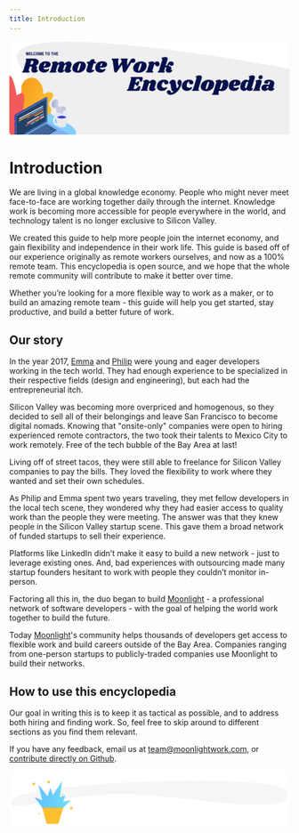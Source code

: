 ```yaml
---
title: Introduction
---
```


![Welcome to the Remote Work Encyclopedia, written by and for the moonlightwork.com community](./assets/header-illustrations/cover.png)

# Introduction

We are living in a global knowledge economy. People who might never meet face-to-face are working together daily through the internet. Knowledge work is becoming more accessible for people everywhere in the world, and technology talent is no longer exclusive to Silicon Valley.

We created this guide to help more people join the internet economy, and gain flexibility and independence in their work life. This guide is based off of our experience originally as remote workers ourselves, and now as a 100% remote team. This encyclopedia is open source, and we hope that the whole remote community will contribute to make it better over time.

Whether you’re looking for a more flexible way to work as a maker, or to build an amazing remote team - this guide will help you get started, stay productive, and build a better future of work.

## Our story

In the year 2017, [Emma](https://www.moonlightwork.com/app/users/2) and [Philip](https://www.moonlightwork.com/app/users/1) were young and eager developers working in the tech world. They had enough experience to be specialized in their respective fields (design and engineering), but each had the entrepreneurial itch.

Silicon Valley was becoming more overpriced and homogenous, so they decided to sell all of their belongings and leave San Francisco to become digital nomads. Knowing that "onsite-only" companies were open to hiring experienced remote contractors, the two took their talents to Mexico City to work remotely. Free of the tech bubble of the Bay Area at last!

Living off of street tacos, they were still able to freelance for Silicon Valley companies to pay the bills. They loved the flexibility to work where they wanted and set their own schedules.

As Philip and Emma spent two years traveling, they met fellow developers in the local tech scene, they wondered why they had easier access to quality work than the people they were meeting. The answer was that they knew people in the Silicon Valley startup scene. This gave them a broad network of funded startups to sell their experience.

Platforms like LinkedIn didn’t make it easy to build a new network - just to leverage existing ones. And, bad experiences with outsourcing made many startup founders hesitant to work with people they couldn’t monitor in-person.

Factoring all this in, the duo began to build [Moonlight](https://www.moonlightwork.com) - a professional network of software developers - with the goal of helping the world work together to build the future.

Today [Moonlight](https://www.moonlightwork.com)'s community helps thousands of developers get access to flexible work and build careers outside of the Bay Area. Companies ranging from one-person startups to publicly-traded companies use Moonlight to build their networks.

## How to use this encyclopedia

Our goal in writing this is to keep it as tactical as possible, and to address both hiring and finding work. So, feel free to skip around to different sections as you find them relevant.

If you have any feedback, email us at [team@moonlightwork.com](mailto:team@moonlightwork.com), or [contribute directly on Github](https://github.com/moonlightwork/remote-work-encyclopedia).

![The New Digital Economy](./assets/divider-illustrations/divider-0.png)
